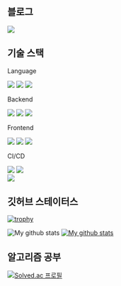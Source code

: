## 블로그
<a href="https://hoon1999.github.io/" target="_blank"><img src="https://img.shields.io/badge/Github%20Blog-121013?style=for-the-badge&logo=github&logoColor=white"/></a>

## 기술 스택
<div>
  <p>Language</p>
<img src="https://img.shields.io/badge/C-A8B9CC?style=for-the-badge&logo=c&logoColor=white"/>
<img src="https://img.shields.io/badge/C++-00599C?style=for-the-badge&logo=cplusplus&logoColor=white"/>
<img src="https://img.shields.io/badge/Java-FF7900?style=for-the-badge&logo=java&logoColor=white"/>
  <p>Backend</p>
<img src="https://img.shields.io/badge/Spring-6DB33F?style=for-the-badge&logo=spring&logoColor=white"/>
<img src="https://img.shields.io/badge/MySQL-4479A1?style=for-the-badge&logo=mysql&logoColor=white"/>
<img src="https://img.shields.io/badge/ORACLE-F80000?style=for-the-badge&logo=oracle&logoColor=white"/>
<br>
<p>Frontend</p>
<img src="https://img.shields.io/badge/HTML-E34F26?style=for-the-badge&logo=html5&logoColor=white"/>
<img src="https://img.shields.io/badge/CSS-663399?style=for-the-badge&logo=css&logoColor=white"/>
<img src="https://img.shields.io/badge/javascript-%23323330?style=for-the-badge&logo=javascript&logoColor=%23F7DF1E"/>
<p>CI/CD</p>
<img src="https://img.shields.io/badge/github%20actions-%232671E5?style=for-the-badge&logo=githubactions&logoColor=white"/>
<img src="https://img.shields.io/badge/AWS-%23FF9900?style=for-the-badge&logo=amazon-aws&logoColor=white"/>
<br>
<img src="https://img.shields.io/badge/git-%23F05033?style=for-the-badge&logo=git&logoColor=white"/>
</div>

## 깃허브 스테이터스 
[![trophy](https://github-profile-trophy.vercel.app/?username=Hoon1999&row=1&column=5)](https://github.com/ryo-ma/github-profile-trophy)<br>

![My github stats](https://github-readme-stats.vercel.app/api?username=Hoon1999&show_icons=true)
[![My github stats](https://github-readme-stats.vercel.app/api/top-langs/?username=Hoon1999&show_icons=true&hide_border=true&title_color=004386&icon_color=004386&layout=compact)](https://github.com/Hoon1999)

## 알고리즘 공부
[![Solved.ac 프로필](http://mazassumnida.wtf/api/v2/generate_badge?boj=kjhoon44)](https://solved.ac/kjhoon44)<br>
<!--
[![Leetcode Stats](https://leetcard.jacoblin.cool/kjhoon44)](https://leetcode.com/kjhoon44)
-->
